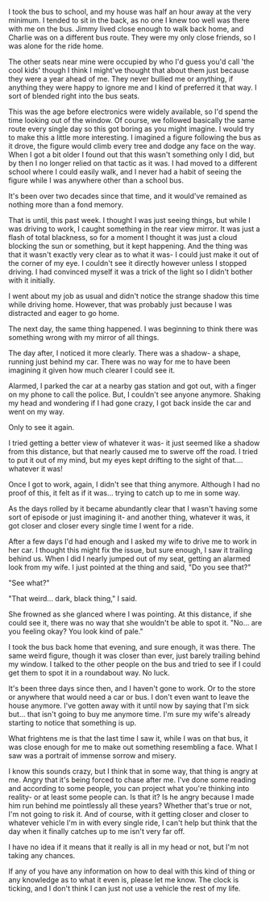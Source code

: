 I took the bus to school, and my house was half an hour away at the very minimum. I tended to sit in the back, as no one I knew too well was there with me on the bus. Jimmy lived close enough to walk back home, and Charlie was on a different bus route. They were my only close friends, so I was alone for the ride home.

The other seats near mine were occupied by who I'd guess you'd call 'the cool kids' though I think I might've thought that about them just because they were a year ahead of me. They never bullied me or anything, if anything they were happy to ignore me and I kind of preferred it that way. I sort of blended right into the bus seats.

This was the age before electronics were widely available, so I'd spend the time looking out of the window. Of course, we followed basically the same route every single day so this got boring as you might imagine. I would try to make this a little more interesting. I imagined a figure following the bus as it drove, the figure would climb every tree and dodge any face on the way. When I got a bit older I found out that this wasn't something only I did, but by then I no longer relied on that tactic as it was. I had moved to a different school where I could easily walk, and I never had a habit of seeing the figure while I was anywhere other than a school bus.

It's been over two decades since that time, and it would've remained as nothing more than a fond memory.

That is until, this past week. I thought I was just seeing things, but while I was driving to work, I caught something in the rear view mirror. It was just a flash of total blackness, so for a moment I thought it was just a cloud blocking the sun or something, but it kept happening. And the thing was that it wasn't exactly very clear as to what it was- I could just make it out of the corner of my eye. I couldn't see it directly however unless I stopped driving. I had convinced myself it was a trick of the light so I didn't bother with it initially.

I went about my job as usual and didn't notice the strange shadow this time while driving home. However, that was probably just because I was distracted and eager to go home.

The next day, the same thing happened. I was beginning to think there was something wrong with my mirror of all things. 

The day after, I noticed it more clearly. There was a shadow- a shape, running just behind my car. There was no way for me to have been imagining it given how much clearer I could see it.

Alarmed, I parked the car at a nearby gas station and got out, with a finger on my phone to call the police. But, I couldn't see anyone anymore. Shaking my head and wondering if I had gone crazy, I got back inside the car and went on my way.

Only to see it again.

I tried getting a better view of whatever it was- it just seemed like a shadow from this distance, but that nearly caused me to swerve off the road. I tried to put it out of my mind, but my eyes kept drifting to the sight of that.... whatever it was!

Once I got to work, again, I didn't see that thing anymore. Although I had no proof of this, it felt as if it was... trying to catch up to me in some way.

As the days rolled by it became abundantly clear that I wasn't having some sort of episode or just imagining it- and another thing, whatever it was, it got closer and closer every single time I went for a ride. 

After a few days I'd had enough and I asked my wife to drive me to work in her car. I thought this might fix the issue, but sure enough, I saw it trailing behind us. When I did I nearly jumped out of my seat, getting an alarmed look from my wife. I just pointed at the thing and said, "Do you see that?"

"See what?"

"That weird... dark, black thing," I said. 

She frowned as she glanced where I was pointing. At this distance, if she could see it, there was no way that she wouldn't be able to spot it. "No... are you feeling okay? You look kind of pale."

I took the bus back home that evening, and sure enough, it was there. The same weird figure, though it was closer than ever, just barely trailing behind my window. I talked to the other people on the bus and tried to see if I could get them to spot it in a roundabout way. No luck.

It's been three days since then, and I haven't gone to work. Or to the store or anywhere that would need a car or bus. I don't even want to leave the house anymore. I've gotten away with it until now by saying that I'm sick but... that isn't going to buy me anymore time. I'm sure my wife's already starting to notice that something is up.

What frightens me is that the last time I saw it, while I was on that bus, it was close enough for me to make out something resembling a face. What I saw was a portrait of immense sorrow and misery.

I know this sounds crazy, but I think that in some way, that thing is angry at me. Angry that it's being forced to chase after me. I've done some reading and according to some people, you can project what you're thinking into reality- or at least some people can. Is that it? Is he angry because I made him run behind me pointlessly all these years? Whether that's true or not, I'm not going to risk it. And of course, with it getting closer and closer to whatever vehicle I'm in with every single ride, I can't help but think that the day when it finally catches up to me isn't very far off.

I have no idea if it means that it really is all in my head or not, but I'm not taking any chances.

If any of you have any information on how to deal with this kind of thing or any knowledge as to what it even is, please let me know. The clock is ticking, and I don't think I can just not use a vehicle the rest of my life.